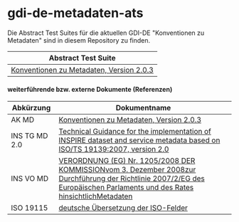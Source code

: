 # gdi-de-metadaten-ats
Die Abstract Test Suites für die aktuellen GDI-DE "Konventionen zu Metadaten" sind in diesem Repository zu finden.

| Abstract Test Suite |
| --- |
| [Konventionen zu Metadaten, Version 2.0.3](https://github.com/alitka/gdi-de-metadaten-ats/tree/2.0.3) |

#### weiterführende bzw. externe Dokumente (Referenzen)

| Abkürzung | Dokumentname |
| --- | --- |
| AK MD | [Konventionen zu Metadaten, Version 2.0.3](https://wiki.gdi-de.org/download/attachments/3344909/Architektur_GDI_DE_Konventionen_Metadaten_v2_0_3.pdf?version=1&modificationDate=1580904138339&api=v2) |
| INS TG MD 2.0 | [Technical Guidance for the implementation of INSPIRE dataset and service metadata based on ISO/TS 19139:2007, version 2.0](https://inspire.ec.europa.eu/sites/default/files/documents/metadata/inspire-tg-metadata-iso19139-2.0.1.pdf) |
| INS VO MD | [VERORDNUNG (EG) Nr. 1205/2008 DER KOMMISSIONvom 3. Dezember 2008zur Durchführung der Richtlinie 2007/2/EG des Europäischen Parlaments und des Rates hinsichtlichMetadaten](https://eur-lex.europa.eu/legal-content/DE/TXT/PDF/?uri=CELEX:32008R1205&from=DE) |
| ISO 19115 | [deutsche Übersetzung der ISO-Felder](https://wiki.gdi-de.org/download/attachments/3344909/Deutsche_Uebersetzung_der_ISO-Felder.pdf?version=1&modificationDate=1504013146609&api=v2) |
